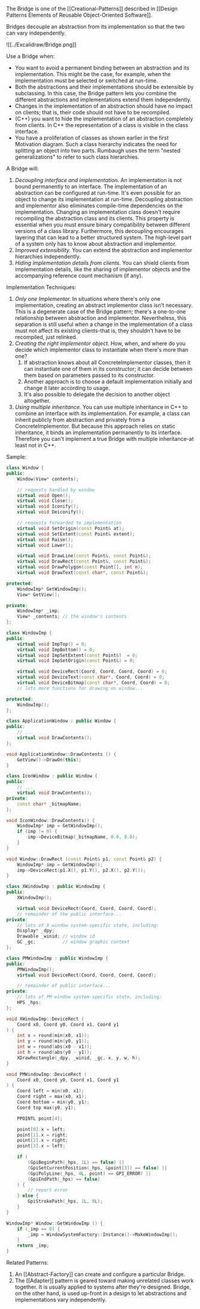 The Bridge is one of the [[Creational-Patterns]] described in [[Design Patterns Elements of Reusable Object-Oriented Software]].

Bridges decouple an abstraction from its implementation so that the two can vary independently.

![[../Excalidraw/Bridge.png]]

Use a Bridge when:

* You want to avoid a permanent binding between an abstraction and its implementation. This might be the case, for example, when the implementation must be selected or switched at run-time.
* Both the abstractions and their implementations should be extensible by subclassing. In this case, the Bridge pattern lets you combine the different abstractions and implementations extend them independently.
* Changes in the implementation of an abstraction should have no impact on clients; that is, their code should not have to be recompiled.
* (C++) you want to hide the implementation of an abstraction completely from clients. In C++ the representation of a class is visible in the class interface.
* You have a proliferation of classes as shown earlier in the first Motivation diagram. Such a class hierarchy indicates the need for splitting an object into two parts. Rumbaugh uses the term "nested generalizations" to refer to such class hierarchies.

A Bridge will:

1. _Decoupling interface and implementation_. An implementation is not bound permanently to an interface. The implementation of an abstraction can be configured at run-time. It's even possible for an object to change its implementation at run-time. Decoupling abstraction and implementor also eliminates compile-time dependencies on the implementation. Changing an implementation class doesn't require recompiling the abstraction class and its clients. This property is essential when you must ensure binary compatibility between different versions of a class library. Furthermore, this decoupling encourages layering that can lead to a better structured system. The high-level part of a system only has to know about abstraction and implementor.
1. _Improved extensibility._ You can extend the abstraction and implementor hierarchies independently.
1. _Hiding implementation details from clients._ You can shield clients from implementation details, like the sharing of implementor objects and the accompanying reference count mechanism (if any).

Implementation Techniques:

1. _Only one Implementor._ In situations where there's only one implementation, creating an abstract implementor class isn't necessary. This is a degenerate case of the Bridge pattern; there's a one-to-one relationship between abstraction and implementor. Nevertheless, this separation is still useful when a change in the implementation of a class must not affect its existing clients-that is, they shouldn't have to be recompiled, just relinked.
2. _Creating the right implementor object._ How, when, and where do you decide which implementor class to instantiate when there's more than one?
	1. If abstraction knows about all ConcreteImplementor classes, then it can instantiate one of them in its constructor; it can decide between them based on parameters passed to its constructor.
	1. Another approach is to choose a default implementation initially and change it later according to usage.
	1. It's also possible to delegate the decision to another object altogether.
3. _Using multiple inheritance._ You can use multiple inheritance in C++ to combine an interface with its implementation. For example, a class can inherit publicly from abstraction and privately from a ConcreteImplementor. But because this approach relies on static inheritance, it binds an implementation permanently to its interface. Therefore you can't implement a true Bridge with multiple inheritance-at least not in C++.

Sample:

```cpp
class Window {
public:
	Window(View* contents);

	// requests handled by window
	virtual void Open();
	virtual void Close();
	virtual void Iconify();
	virtual void Deiconify();

	// requests forwarded to implementation
	virtual void SetOrigin(const Point& at);
	virtual void SetExtent(const Point& extent);
	virtual void Raise();
	virtual void Lower();

	virtual void DrawLine(const Point&, const Point&);
	virtual void DrawRect(const Point&, const Point&);
	virtual void DrawPolygon(const Point[], int n);
	virtual void DrawText(const char*, const Point&);

protected:
	WindowImp* GetWindowImp();
	View* GetView();

private:
	WindowImp* _imp;
	View* _contents; // the window's contents
};

class WindowImp {
public:
	virtual void ImpTop() = 0;
	virtual void ImpBottom() = 0;
	virtual void ImpSetExtent(const Point&)	 = 0;
	virtual void ImpSetOrigin(const Point&) = 0;

	virtual void DeviceRect(Coord, Coord, Coord, Coord) = 0;
	virtual void DeviceText(const char*, Coord, Coord) = 0;
	virtual void DeviceBitmap(const char*, Coord, Coord) = 0;
	// lots more functions for drawing on window...

protected:
	WindowImp();
};

class ApplicationWindow : public Window {
public:
	// ...
	virtual void DrawContents();
};

void ApplicationWindow::DrawContents () {
	GetView()->DrawOn(this);	
}

class IconWindow : public Window {
public:
	// ...
	virtual void DrawContents();
private:
	const char* _bitmapName;
};

void IconWindow::DrawContents() {
	WindowImp* imp = GetWindowImp();
	if (imp != 0) {
		imp->DeviceBitmap(_bitmapName, 0.0, 0.0);
	}
}

void Window::DrawRect (const Point& p1, const Point& p2) {
	WindowImp* imp = GetWindowImp();
	imp->DeviceRect(p1.X(), p1.Y(), p2.X(), p2.Y());
}

class XWindowImp : public WindowImp {
public:
	XWindowImp();

	virtual void DeviceRect(Coord, Coord, Coord, Coord);
	// remainder of the public interface...
private:
	// lots of X window system-specific state, including:
	Display* _dpy;
	Drawable _winid; // window id
	GC _gc;          // window graphic context
};

class PMWindowImp : public WindowImp {
public:
	PMWindowImp();
	virtual void DeviceRect(Coord, Coord, Coord, Coord);

	// remainder of public interface...
private:
	// lots of PM window system-specific state, including:
	HPS _hps;
};

void XWindowImp::DeviceRect (
	Coord x0, Coord y0, Coord x1, Coord y1
) {
	int x = round(min(x0, x1));
	int y = round(min(y0, y1));
	int w = round(abs(x0 - x1));
	int h = round(abs(y0 - y1));
	XDrawRectangle(_dpy, _winid, _gc, x, y, w, h);
}

void PMWindowImp::DeviceRect (
	Coord x0, Coord y0, Coord x1, Coord y1
) {
	Coord left = min(x0, x1);
	Coord right = max(x0, x1);
	Coord bottom = min(y0, y1);
	Coord top max(y0, y1);

	PPOINTL point[4];

	point[0].x = left;
	point[1].x = right;
	point[2].x = right;
	point[3].x = left;

	if (
		(GpiBeginPath(_hps, 1L) == false) ||
		(GpiSetCurrentPosition(_hps, &point[3]) == false) ||
		(GpiPolyLine(_hps, 4L, point) == GPI_ERROR) ||
		(GpiEndPath(_hps) == false)
	) {
		// report error
	} else {
		GpiStrokePath(_hps, 1L, 0L);
	}
}

WindowImp* Window::GetWindowImp () {
	if (_imp == 0) {
		_imp = WindowSystemFactory::Instance()->MakeWindowImp();
	}
	return _imp;
}
```

Related Patterns:

1. An [[Abstract-Factory]] can create and configure a particular Bridge.
2. The [[Adapter]] pattern is geared toward making unrelated classes work together. It is usually applied to systems after they're designed. Bridge, on the other hand, is used up-front in a design to let abstractions and implementations vary independently.